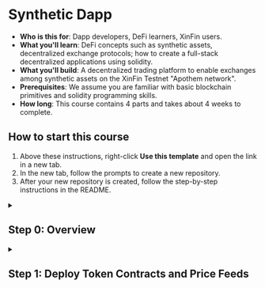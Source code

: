 # Synthetic Dapp

<!--step0-->

- **Who is this for**: Dapp developers, DeFi learners, XinFin users.
- **What you'll learn**: DeFi concepts such as synthetic assets, decentralized exchange protocols; how to create a full-stack decentralized applications using solidity.
- **What you'll build**: A decentralized trading platform to enable exchanges among synthetic assets on the XinFin Testnet "Apothem network".
- **Prerequisites**: We assume you are familiar with basic blockchain primitives and solidity programming skills.
- **How long**: This course contains 4 parts and takes about 4 weeks to complete.

## How to start this course

1. Above these instructions, right-click **Use this template** and open the link in a new tab.
2. In the new tab, follow the prompts to create a new repository.
3. After your new repository is created, follow the step-by-step instructions in the README.

<details id=0>
<summary><h2>Step 0: Overview</h2></summary>
   
 **Synthetic assets** are tokenized derivatives that produce the same value as another asset. It enables you to trade some assets without holding the asset itself. For instance, on XinFin, you can trade synthetic assets representing fiat currencies (e.g. synthetic USD), other cryptocurrencies like ETH, even stocks (e.g. synthetic TSLA), which behave like the underlying asset by tracking its price using **data oracles** (will be explained later). 

We want to create a decentralized system to mint, manage, exchange synthetic assets, here are several example use cases to illustrate the application:

1. Marry wants to invest in Tesla stock on XinFin network, she mints synthetic Tesla (sTSLA) tokens by sending XUSD (XinFin stable coin) as collateral.
2. Linda owns lots of synthetic Ethers (sETH) and sTSLA tokens and puts these tokens in a liquidity pool for rewards.
3. Tom owns lots of sETH and wants to exchange them for sTSLA.


### Participants

In the above examples, three people involved represent three participants in our system, they are

* **Minter**: create Collateralized debt positions (CDP) in order to obtain newly minted tokens of a synthetic asset. CDPs can accept collateral in the form of XUSD and must maintain a collateral ratio above the minimum rate.
* **Liquidity provider**: add tokens to the corresponding pool, which increases liquidity for that market. 
* **Trader**: buy and sell synthetic tokens through a Uniswap-like protocol

Do not worry if you can not fully understand the role of each participant and some terminologies now, they will be introduced in more detail in subsequent parts. 

### Tokens

As suggested in the examples, three tokens will be used in our system. (XDC is not listed, but will also be used to pay gas fees.)

| Token Name | Token Symbol | Function | Type |
| -------- | -------- | -------- | -------- |
|XinFin USD| XUSD | stable coin | XRC-20 token|
|Synthetic ETH| sETH | synthetic asset | XRC-20 token|
|Synthetic TSLA| sTSLA| synthetic asset | XRC-20 token|

### Smart Contracts

The whole system consists of three smart contracts, each for one part. 

| Contract | Function |  |
| -------- | -------- |-------- |
|PriceFeed     | An interface to get prices for synthetic assets from oracle     | Step 1|
|Mint | For CDP creation, management, and liquidation |Step 2|
|SynthSwap | A Uniswap-like automated market maker (AMM) protocol |Step 3|

After completing the above three parts, the last part will integrate three contracts with a web client to finish an end product.

</details>

<!--endstep0-->

<details id=1>
<summary><h2>Step 1: Deploy Token Contracts and Price Feeds</h2></summary>

In this part, you need to set up the environment and create three tokens introduced before. These tokens all follow the XRC-20 standards  (standard similar to ERC-20 on Ethereum) and use the interface provided by [OpenZeppelin](https://docs.openzeppelin.com/contracts/4.x/erc20). The smart contracts are provided in the following files:

```
contracts/XUSD.sol
contracts/sAsset.sol
```
   
where XUSD is the stable coin and sAsset is the base struct for synthethic assets (sETH and sTSLA). To reflect the value of these assets, we need to provide price feeds. In this project we use static centralized price feeds that rely on a trusted third-party to report prices manually for simplicity. In the case when data consumers may not want to trust any single data provider, data oracles provide a decentralized and trustworthy way for blockchains to access external data sources. 

The data feeds interface is provided in `interfaces/IPriceFeed.sol`, you need to implement your `PriceFeed.sol` and deploy one instance for each synthetic asset to provide their prices with respect to USD.

   
### Instructions
To deploy these contracts on XinFin testnet, you first need to create some public accounts using **Metamask** and connect to XinFin Apothem testnet. Here are the step-by-step instuctions:
   
1. Install [MetaMask](https://chrome.google.com/webstore/detail/metamask/nkbihfbeogaeaoehlefnkodbefgpgknn) on Chrome, follow the instructions on the app to create a new wallet. After entering the correct phrases, a new account will be created automatically. You can create any number of accounts by clicking the upper right icon and *Create Account*.
2. Manually add XDC testnet into your network with the following parameters: 
   
	```
	Network Name: XinFin Apothem Testnet
	New RPC URL: https://apothemxdcpayrpc.blocksscan.io/
	Chain ID: 51
	```  
3. Get some free XDC: go to a [faucet](https://faucet.apothem.network/) and enter your address, you will get 1000 XDC for testing.
4. Open [Remix](https://remix.xinfin.network/) in your web browser, this is an online IDE where you will write, test and deploy your smart contracts.
5. Add provided contracts in Remix and compile them in the *Solidity compiler* tab. 
6. In the *Deploy & run transactions* tab, set the environment to *Injected Web3*. This will launch a popup page to connect with your wallet. 
7. Create XUSD by deploying `XUSD.sol`, this will create a contract deployment transaction. The information and status of the transaction will be displayed in the terminal. If the deployment is successful, you can check the transaction by hash like [this](https://explorer.apothem.network/txs/0x621f1dd45aa0edef87a8d2fe3d6c0ed3bc4687cda22d6d517fdf9d322711d5d4).
8. Create sETH and sTSLA by deploying `sAsset.sol` with corresponding parameters ``(name, symbol, initialSupply)``, `name` and `symbol` are provided in the token table, `initialSupply = 0`.
9. Deploy the price feed contract for each asset, test the interface and save their addresses.
10. After a contract is successfully deployed, you can see the instance under *Deployed Contracts*, where you can get your contract address and interact with the contract manually (e.g. if you call the `balanceOf` function of XUSD and enter your account address, you will get the number of XUSD tokens as output). 

</details>
